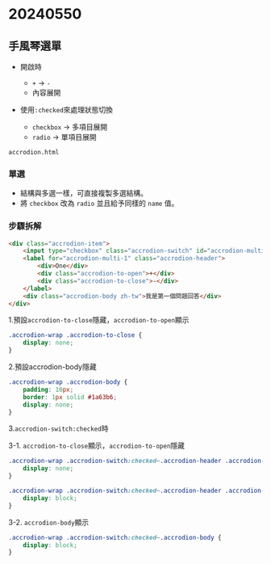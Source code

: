 # 20240550

## 手風琴選單

- 開啟時
   - `+` -> `-`
   - 內容展開

- 使用`:checked`來處理狀態切換
   - `checkbox` -> 多項目展開
   - `radio` -> 單項目展開

`accrodion.html`

### 單選

- 結構與多選一樣，可直接複製多選結構。
- 將 `checkbox` 改為 `radio` 並且給予同樣的 `name` 值。

### 步驟拆解

```html
<div class="accrodion-item">
    <input type="checkbox" class="accrodion-switch" id="accrodion-multi-1">
    <label for="accrodion-multi-1" class="accrodion-header">
        <div>One</div>
        <div class="accrodion-to-open">+</div>
        <div class="accrodion-to-close">-</div>
    </label>
    <div class="accrodion-body zh-tw">我是第一個問題回答</div>
</div>
```

1.預設`accrodion-to-close`隱藏，`accrodion-to-open`顯示

```css
.accrodion-wrap .accrodion-to-close {
    display: none;
}
```

2.預設accrodion-body隱藏

```css
.accrodion-wrap .accrodion-body {
    padding: 10px;
    border: 1px solid #1a63b6;
    display: none;
}
```

3.`accrodion-switch:checked`時

3-1. `accrodion-to-close`顯示，`accrodion-to-open`隱藏

```css
.accrodion-wrap .accrodion-switch:checked~.accrodion-header .accrodion-to-open {
    display: none;
}

.accrodion-wrap .accrodion-switch:checked~.accrodion-header .accrodion-to-close {
    display: block;
}
```

3-2. `accrodion-body`顯示

```css
.accrodion-wrap .accrodion-switch:checked~.accrodion-body {
    display: block;
}
```

## 